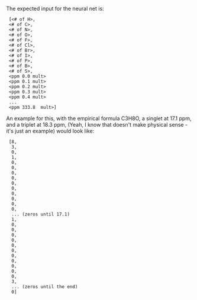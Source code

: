 The expected input for the neural net is:
```
 [<# of H>,
 <# of C>,
 <# of N>,
 <# of O>,
 <# of F>,
 <# of Cl>,
 <# of Br>,
 <# of I>,
 <# of P>,
 <# of B>,
 <# of S>,
 <ppm 0.0 mult>
 <ppm 0.1 mult>
 <ppm 0.2 mult>
 <ppm 0.3 mult>
 <ppm 0.4 mult>
 ...
 <ppm 333.8  mult>]
```

An example for this, with the empirical formula C3H8O, a singlet at 17.1 ppm,
and a triplet at 18.3 ppm, (Yeah, I know that doesn't make physical sense -
it's just an example) would look like:

```
 [8,
  3,
  0,
  1,
  0,
  0,
  0,
  0,
  0,
  0,
  0,
  0,
  0,
  0,
  ... (zeros until 17.1)
  1,
  0,
  0,
  0,
  0,
  0,
  0,
  0,
  0,
  0,
  0,
  0,
  3,
  ... (zeros until the end)
  0]
```


